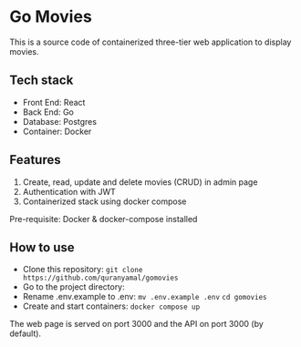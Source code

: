 # Go Movies

This is a source code of containerized three-tier web application to display movies.
## Tech stack
- Front End: React
- Back End: Go
- Database: Postgres
- Container: Docker

## Features
1. Create, read, update and delete movies (CRUD) in admin page
2. Authentication with JWT
3. Containerized stack using docker compose

Pre-requisite: Docker & docker-compose installed

## How to use
- Clone this repository:
    `git clone https://github.com/quranyamal/gomovies`
- Go to the project directory:
- Rename .env.example to .env: `mv .env.example .env`
    `cd gomovies`
- Create and start containers:
    `docker compose up`

The web page is served on port 3000 and the API on port 3000 (by default).